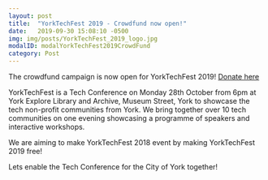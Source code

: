 ```yaml
---
layout: post
title:  "YorkTechFest 2019 - Crowdfund now open!"
date:   2019-09-30 15:08:10 -0500
img: img/posts/YorkTechFest_2019_logo.jpg
modalID: modalYorkTechFest2019CrowdFund
category: Post
---
```


The crowdfund campaign is now open for YorkTechFest 2019! [Donate here][yorktechfest2019-crowdfund]

YorkTechFest is a Tech Conference on Monday 28th October from 6pm at York Explore Library and Archive, Museum Street, York to showcase the tech non-profit communities from York.  We bring together over 10 tech communities on one evening showcasing a programme of speakers and interactive workshops.

We are aiming to make YorkTechFest 2018 event by making YorkTechFest 2019 free!

Lets enable the Tech Conference for the City of York together!

[yorktechfest2019-crowdfund]: https://www.gofundme.com/f/yorktechfest-2019